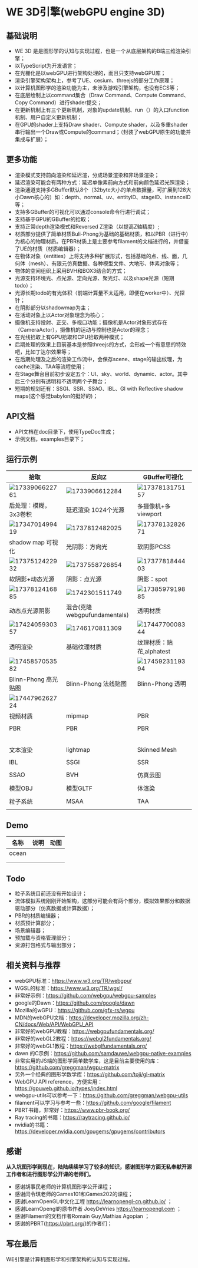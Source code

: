 # WE 3D引擎(webGPU engine 3D)

## 基础说明

* WE 3D 是是图形学的认知与实现过程，也是一个从底层架构的B端三维渲染引擎；
* 以TypeScript为开发语言；
* 在光栅化是以webGPU进行架构处理的，而且只支持webGPU库；
* 渲染引擎架构架构上，参考了UE、cesium、threejs的部分工作原理；
* 以计算机图形学的渲染功能为主，未涉及游戏引擎架构，也没有ECS等；
* 在底层绘制上以command集合（Draw Command、Compute Command、Copy Command）进行shader提交；
* 在更新机制上有三个更新机制，对象的update机制、run（）的入口function机制、用户自定义更新机制；
* 在GPU的shader上支持Draw shader、Compute shader，以及多重shader串行输出一个Draw或Compute的command；（封装了webGPU原生的功能并集成与扩展）；

## 更多功能

* 渲染模式支持前向渲染和延迟渲，分成场景渲染和非场景渲染；
* 延迟渲染可能会有两种方式：延迟单像素前向方式和前向颜色延迟光照渲染；
* 渲染通道支持多GBuffer默认8个（32byte大小的单点数据量，可扩展到128大小Dawn核心的）如：depth、normal、uv、entityID、stageID、instanceID等；
* 支持多GBuffer的可视化可以通过console命令行进行调试；
* 支持基于GPU的GBuffer的拾取；
* 支持正常depth渲染模式和Reversed Z渲染（以提高Z轴精度）;
* 材质部分提供了简单材质Buli-Phong为基础的基础材质，和以PBR（进行中）为核心的物理材质。在PBR材质上是主要参考filament的文档进行的，并借鉴了UE的材质（材质编辑器）；
* 在物体对象（entities）上将支持多种扩展形式，包括基础的点、线、面，几何体（mesh）、有限元仿真数据、各种模型文件、大地形、体素对象等；
* 物体的空间组织上采用BVH和BOX3结合的方式；
* 光源支持环境光、点光源、定向光源、聚光灯、以及shape光源（短期todo）；
* 光源长期todo的有光体积（前端计算量不太适用，即便在worker中）、光探针；
* 在阴影部分以shadowmap为主；
* 在活动对象上以Actor对象理念为核心；
* 摄像机支持投射、正交、多视口功能；摄像机是Actor对象形式存在（CameraActor），摄像机的运动与控制也是Actor的理念；
* 在光线拾取上有GPU拾取和CPU拾取两种模式；
* 后期处理的效果上目前基本是参照threejs的方式，会形成一个有意思的特效吧，比如丁达尔效果等；
* 在后期处理及之后的渲染工作流中，会保存scene、stage的输出纹理，为cache渲染、TAA等流程使用；
* 在Stage舞台目前初步设定五个：UI、sky、world、dynamic、actor。其中后三个分别有透明和不透明两个子舞台；
* 短期的规划还有：SSGI、SSR、SSAO、IBL、GI with Reflective shadow maps(这个感觉babylon的挺好的)；

## API文档

* API文档在doc目录下，使用TypeDoc生成；
* 示例文档，examples目录下；

## 运行示例


| 拾取                                              | 反向Z                                             | GBuffer可视化                                     |
| ------------------------------------------------- | ------------------------------------------------- | ------------------------------------------------- |
| ![1733906622761](images/readme/1733906622761.png) | ![1733906612284](images/readme/1733906612284.png) | ![1737813175157](images/readme/1737813175157.png) |
| 后处理：模糊，3x3卷积                             | 延迟渲染 1024个光源                               | 多摄像机+多viewport                               |
| ![1734701499419](images/readme/1734701499419.png) | ![1737812482025](images/readme/1737812482025.png) | ![1737813282671](images/readme/1737813282671.png) |
| shadow map 可视化                                 | 光阴影：方向光                                    | 软阴影PCSS                                        |
| ![1737512422932](images/readme/1737512422932.png) | ![1737558726854](images/readme/1737558726854.png) | ![1737781844403](images/readme/1737781844403.png) |
| 软阴影+动态光源                                   | 阴影：点光源                                      | 阴影：spot                                        |
| ![1737812416885](images/readme/1737812416885.png) | ![1742301511749](images/readme/1742301511749.png) | ![1738597919885](images/readme/1738597919885.png) |
| 动态点光源阴影                                    | 混合(克隆webgpufundamentals)                      | 透明材质                                          |
| ![1742405930357](images/readme/1742405930357.png) | ![1746170811309](images/readme/1746170811309.png) | ![1744770008344](images/readme/1744770008344.png) |
| 透明渲染                                          | 基础纹理材质                                      | 纹理材质：贴花,alphatest                          |
| ![1745857053582](images/readme/1745857053582.png) |                                                   | ![1745923119394](images/readme/1745923119394.png) |
| Blinn-Phong 高光贴图                              | Blinn-Phong 法线贴图                              | Blinn-Phong 透明                                  |
| ![1744796262724](images/readme/1744796262724.png) |                                                   |                                                   |
| 视频材质                                          | mipmap                                            | PBR                                               |
|                                                   |                                                   |                                                   |
| PBR                                               | PBR                                               | PBR                                               |
|                                                   |                                                   |                                                   |
|                                                   |                                                   |                                                   |
|                                                   |                                                   |                                                   |
|                                                   |                                                   |                                                   |
|                                                   |                                                   |                                                   |
| 文本渲染                                          | lightmap                                          | Skinned Mesh                                      |
|                                                   |                                                   |                                                   |
| IBL                                               | SSGI                                              | SSR                                               |
|                                                   |                                                   |                                                   |
| SSAO                                              | BVH                                               | 仿真云图                                          |
|                                                   |                                                   |                                                   |
| 模型OBJ                                           | 模型GLTF                                          | 体渲染                                            |
|                                                   |                                                   |                                                   |
| 粒子系统                                          | MSAA                                              | TAA                                               |
|                                                   |                                                   |                                                   |

## Demo


| 名称  | 说明 | 动图 |
| ----- | ---- | ---- |
| ocean |      |      |
|       |      |      |
|       |      |      |

## Todo

* 粒子系统目前还没有开始设计；
* 流体模拟系统刚刚开始架构，这部分可能会有两个部分，模拟效果部分和数据驱动部分（仿真数据或计算数据）；
* PBR的材质编辑器；
* 材质预计算部分；
* 场景编辑器；
* 预加载与资格管理部分；
* 资源打包格式与输出部分；

## 相关资料与推荐

* webGPU标准：https://www.w3.org/TR/webgpu/
* WGSL的标准：https://www.w3.org/TR/wgsl/
* 非常好示例：https://github.com/webgpu/webgpu-samples
* google的Dawn：https://github.com/google/dawn
* Mozilla的wGPU：https://github.com/gfx-rs/wgpu
* MDN的webGPU文档：https://developer.mozilla.org/zh-CN/docs/Web/API/WebGPU_API
* 非常好的webGPU教程：https://webgpufundamentals.org/
* 非常好的webGL2教程：https://webgl2fundamentals.org/
* 非常好的webGL1教程：https://webglfundamentals.org/
* dawn 的C示例：https://github.com/samdauwe/webgpu-native-examples
* 非常实用的JS端的图形学简单数学库，这是目前主要使用的库：https://github.com/greggman/wgpu-matrix
* 另外一个经典的图形学数学库：https://github.com/toji/gl-matrix
* WebGPU API reference，方便实用：https://gpuweb.github.io/types/index.html
* webgpu-utils可以参考一下：https://github.com/greggman/webgpu-utils
* filament可以学习与参考一些：https://github.com/google/filament
* PBRT书籍，非常好：https://www.pbr-book.org/
* Ray tracing的书籍：https://raytracing.github.io/
* nvidia的书籍：https://developer.nvidia.com/gpugems/gpugems/contributors

## 感谢

**从入坑图形学到现在，陆陆续续学习了较多的知识，感谢图形学方面无私奉献开源工作者和进行图形学公开课的老师们。**

* 感谢胡事民老师的计算机图形学公开课程；
* 感谢闫令琪老师的Games101和Games202的课程；
* 感谢LearnOpenGL中文化工程 https://learnopengl-cn.github.io/ ；
* 感谢LearnOpengl的原书作者 JoeyDeVries https://learnopengl.com ；
* 感谢Filament的文档作者Romain Guy,Mathias Agopian ；
* 感谢的PBRT(https://pbrt.org/)的作者们；

## 写在最后

WE引擎是计算机图形学和引擎架构的认知与实现过程。
